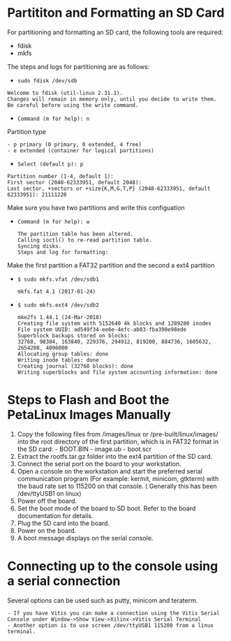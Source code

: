 # Partititon and Formatting an SD Card


For partitioning and formatting an SD card, the following tools are required:

  - fdisk
  - mkfs
    
  The steps and logs for partitioning are as follows:

  - `sudo fdisk /dev/sdb`

  ```
  Welcome to fdisk (util-linux 2.31.1).
  Changes will remain in memory only, until you decide to write them.
  Be careful before using the write command.
  ```

  - `Command (m for help): n`

  Partition type

    - p primary (0 primary, 0 extended, 4 free)
    - e extended (container for logical partitions)
    
  - `Select (default p): p`

  ```
  Partition number (1-4, default 1):
  First sector (2048-62333951, default 2048):
  Last sector, +sectors or +size{K,M,G,T,P} (2048-62333951, default 62333951): 21111220
  ```
  Make sure you have two partitions and write this configuation

  - `Command (m for help): w`

    ```
    The partition table has been altered.
    Calling ioctl() to re-read partition table.
    Syncing disks.
    Steps and log for formatting:
    ```

  Make the first partition a FAT32 partition and the second a ext4 partition

  - `$ sudo mkfs.vfat /dev/sdb1`

    `mkfs.fat 4.1 (2017-01-24)`

  - `$ sudo mkfs.ext4 /dev/sdb2`

    ```
    mke2fs 1.44.1 (24-Mar-2018)
    Creating file system with 5152640 4k blocks and 1289280 inodes
    File system UUID: ad549f34-ee6e-4efc-ab03-fba390e98ede
    Superblock backups stored on blocks:
    32768, 98304, 163840, 229376, 294912, 819200, 884736, 1605632, 2654208, 4096000
    Allocating group tables: done
    Writing inode tables: done
    Creating journal (32768 blocks): done
    Writing superblocks and file system accounting information: done
    ```

# Steps to Flash and Boot the PetaLinux Images Manually

  1. Copy the following files from <plnx-proj-root>/images/linux or <plnx-proj-root>/pre-built/linux/images/ into the root directory of the first partition, which is in FAT32 format in the SD card:
    - BOOT.BIN
    - image.ub
    - boot.scr
  2. Extract the rootfs.tar.gz folder into the ext4 partition of the SD card.
  3. Connect the serial port on the board to your workstation.
  4. Open a console on the workstation and start the preferred serial communication program (For example: kermit, minicom, gtkterm) with the baud rate set to 115200 on that console. ( Generally this has been /dev/ttyUSB1 on linux)
  5. Power off the board.
  6. Set the boot mode of the board to SD boot. Refer to the board documentation for details.
  7. Plug the SD card into the board.
  8. Power on the board.
  9. A boot message displays on the serial console.

# Connecting up to the console using a serial connection
  Several options can be used such as putty, minicom and teraterm.
  
    - If you have Vitis you can make a connection using the Vitis Serial Console under Window->Show View->Xilinx->Vitis Serial Terminal
    - Another option is to use screen /dev/ttyUSB1 115200 from a linux terminal.
  
    




    
